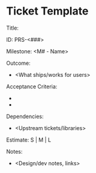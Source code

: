 # Ticket Template

Title: <Concise outcome>

ID: PRS-<###>

Milestone: <M# - Name>

Outcome:
- <What ships/works for users>

Acceptance Criteria:
- <Demoable criteria>
- <Edge cases>

Dependencies:
- <Upstream tickets/libraries>

Estimate: S | M | L

Notes:
- <Design/dev notes, links>
